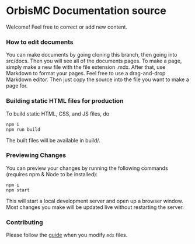 # OrbisMC Documentation source

Welcome! Feel free to correct or add new content.


### How to edit documents
You can make documents by going cloning this branch, then going into src/docs. Then you will see all of the documents pages. To make a page, simply make a new file with the file extension .mdx.
After that, use Markdown to format your pages. Feel free to use a drag-and-drop Markdown editor. Then just copy the source into the file you want to make a page for.
### Building static HTML files for production
To build  static HTML, CSS, and JS files, do 
```
npm i
npm run build
```
The built files will be available in build/.
### Previewing Changes

You can preview your changes by running the following commands (requires npm & Node to be installed):

```
npm i
npm start
```

This will start a local development server and open up a browser window. Most changes you make will be updated live without restarting the server.

### Contributing

Please follow the [guide](https://docusaurus.io/docs/markdown-features/react) when you modify `mdx` files.
